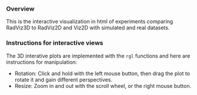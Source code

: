 ### Overview
This is the interactive visualization in html of experiments comparing RadViz3D to RadViz2D and Viz2D with simulated and real datasets.

### Instructions for interactive views
The 3D interative plots are implemented with the `rgl` functions and here are instructions for manipulation:
- Rotation: Click and hold with the left mouse button, then drag the plot to rotate it and gain different perspectives.
- Resize: Zoom in and out with the scroll wheel, or the right mouse button.
